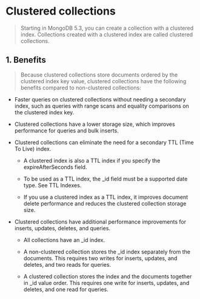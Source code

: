 # Clustered collections

> Starting in MongoDB 5.3, you can create a collection with a clustered index. Collections created with a clustered index are called clustered collections.

## 1. Benefits

> Because clustered collections store documents ordered by the clustered index key value, clustered collections have the following benefits compared to non-clustered collections:

- Faster queries on clustered collections without needing a secondary index, such as queries with range scans and equality comparisons on the clustered index key.

- Clustered collections have a lower storage size, which improves performance for queries and bulk inserts.

- Clustered collections can eliminate the need for a secondary TTL (Time To Live) index.

  - A clustered index is also a TTL index if you specify the expireAfterSeconds field.

  - To be used as a TTL index, the \_id field must be a supported date type. See TTL Indexes.

  - If you use a clustered index as a TTL index, it improves document delete performance and reduces the clustered collection storage size.

- Clustered collections have additional performance improvements for inserts, updates, deletes, and queries.

  - All collections have an \_id index.

  - A non-clustered collection stores the \_id index separately from the documents. This requires two writes for inserts, updates, and deletes, and two reads for queries.

  - A clustered collection stores the index and the documents together in \_id value order. This requires one write for inserts, updates, and deletes, and one read for queries.
